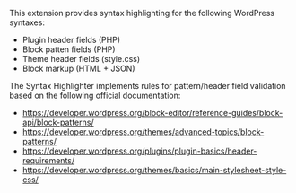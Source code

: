 This extension provides syntax highlighting for the following WordPress syntaxes:

- Plugin header fields (PHP)
- Block patten fields (PHP)
- Theme header fields (style.css)
- Block markup (HTML + JSON)

The Syntax Highlighter implements rules for pattern/header field validation based on the following official documentation:

- https://developer.wordpress.org/block-editor/reference-guides/block-api/block-patterns/
- https://developer.wordpress.org/themes/advanced-topics/block-patterns/
- https://developer.wordpress.org/plugins/plugin-basics/header-requirements/
- https://developer.wordpress.org/themes/basics/main-stylesheet-style-css/
